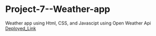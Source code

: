 # Project-7--Weather-app
Weather app using Html, CSS, and Javascipt using Open Weather Api
[Deployed_Link](https://6574419f3fed5a4515de79e6--unrivaled-sopapillas-16101a.netlify.app/)
